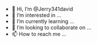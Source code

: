 - 👋 Hi, I’m @Jerry341david
- 👀 I’m interested in ...
- 🌱 I’m currently learning ...
- 💞️ I’m looking to collaborate on ...
- 📫 How to reach me ...

<!---
Jerry341david/Jerry341david is a ✨ special ✨ repository because its `README.md` (this file) appears on your GitHub profile.
You can click the Preview link to take a look at your changes.
--->

